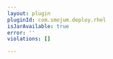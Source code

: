 ```yaml
---
layout: plugin
pluginId: com.smojum.deploy.rhel
isJarAvailable: true
error: ''
violations: []

---
```

